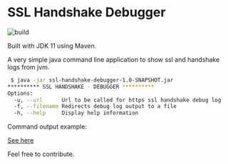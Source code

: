 # SSL Handshake Debugger

![build](https://github.com/gabrielpadilh4/ssl-handshake-debugger/actions/workflows/maven.yml/badge.svg)

Built with JDK 11 using Maven.

A very simple java command line application to show ssl and handshake logs from jvm.

```sh
 $ java -jar ssl-handshake-debugger-1.0-SNAPSHOT.jar
********** SSL HANDSHAKE - DEBUGGER **********
Options:
  -u, --url      Url to be called for https ssl handshake debug log
  -f, --filename Redirects debug log output to a file
  -h, --help     Display help information
```

Command output example:

[See here](https://gist.github.com/gabrielpadilh4/bb53c94cdf578190a77b73cc6c323875#file-ssl-handshake-example-output-log)

Feel free to contribute.
